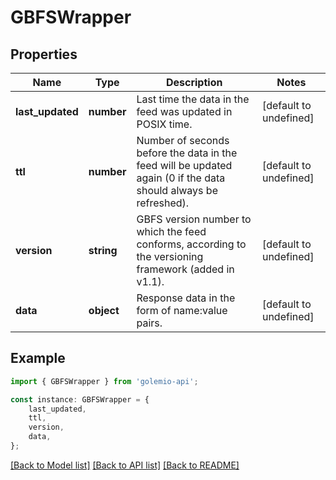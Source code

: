 # GBFSWrapper


## Properties

Name | Type | Description | Notes
------------ | ------------- | ------------- | -------------
**last_updated** | **number** | Last time the data in the feed was updated in POSIX time. | [default to undefined]
**ttl** | **number** | Number of seconds before the data in the feed will be updated again (0 if the data should always be refreshed). | [default to undefined]
**version** | **string** | GBFS version number to which the feed conforms, according to the versioning framework (added in v1.1). | [default to undefined]
**data** | **object** | Response data in the form of name:value pairs. | [default to undefined]

## Example

```typescript
import { GBFSWrapper } from 'golemio-api';

const instance: GBFSWrapper = {
    last_updated,
    ttl,
    version,
    data,
};
```

[[Back to Model list]](../README.md#documentation-for-models) [[Back to API list]](../README.md#documentation-for-api-endpoints) [[Back to README]](../README.md)
